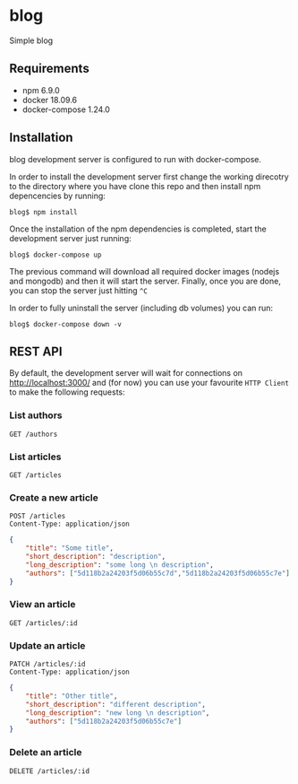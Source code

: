 # blog
Simple blog

## Requirements
- npm 6.9.0
- docker 18.09.6
- docker-compose 1.24.0

## Installation
blog development server is configured to run with docker-compose.

In order to install the development server first change the working direcotry to the directory where you have clone this repo and then install npm depencencies by running:
```
blog$ npm install
```
Once the installation of the npm dependencies is completed, start the development server just running:
```
blog$ docker-compose up
```
The previous command will download all required docker images (nodejs and mongodb) and then it will start the server. Finally, once you are done, you can stop the server just hitting `^C`

In order to fully uninstall the server (including db volumes) you can run:
```
blog$ docker-compose down -v
```
## REST API
By default, the development server will wait for connections on [http://localhost:3000/](http://localhost:3000/) and (for now) you can use your favourite `HTTP Client` to make the following requests:
### List authors
```
GET /authors
```
### List articles
```
GET /articles
```
### Create a new article
```
POST /articles
Content-Type: application/json
```
```json
{
    "title": "Some title",
    "short_description": "description",
    "long_description": "some long \n description",
    "authors": ["5d118b2a24203f5d06b55c7d","5d118b2a24203f5d06b55c7e"]
}
```
### View an article
```
GET /articles/:id
```
### Update an article
```
PATCH /articles/:id
Content-Type: application/json
```
```json
{
    "title": "Other title",
    "short_description": "different description",
    "long_description": "new long \n description",
    "authors": ["5d118b2a24203f5d06b55c7e"]
}
```
### Delete an article
```
DELETE /articles/:id
```
